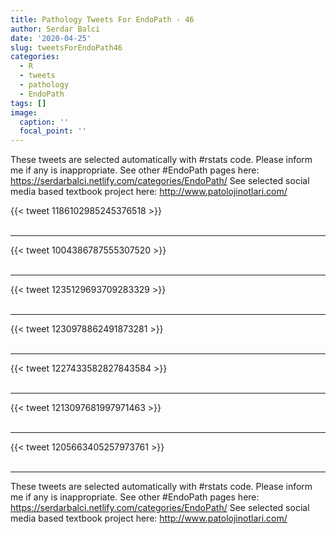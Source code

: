 ```yaml
---
title: Pathology Tweets For EndoPath - 46
author: Serdar Balci
date: '2020-04-25'
slug: tweetsForEndoPath46
categories:
  - R
  - tweets
  - pathology
  - EndoPath
tags: []
image:
  caption: ''
  focal_point: ''
---
```



These tweets are selected automatically with #rstats code. Please inform me if any is inappropriate.
See other #EndoPath pages here: https://serdarbalci.netlify.com/categories/EndoPath/ 
See selected social media based textbook project here: http://www.patolojinotlari.com/

{{< tweet 1186102985245376518 >}}
<br>
<br>
<hr>
{{< tweet 1004386787555307520 >}}
<br>
<br>
<hr>
{{< tweet 1235129693709283329 >}}
<br>
<br>
<hr>
{{< tweet 1230978862491873281 >}}
<br>
<br>
<hr>
{{< tweet 1227433582827843584 >}}
<br>
<br>
<hr>
{{< tweet 1213097681997971463 >}}
<br>
<br>
<hr>
{{< tweet 1205663405257973761 >}}
<br>
<br>
<hr>


These tweets are selected automatically with #rstats code. Please inform me if any is inappropriate.
See other #EndoPath pages here: https://serdarbalci.netlify.com/categories/EndoPath/ 
See selected social media based textbook project here: http://www.patolojinotlari.com/
